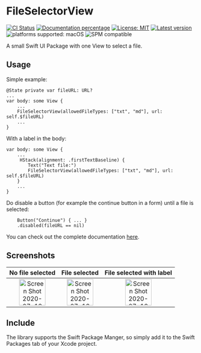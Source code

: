 # FileSelectorView

[![CI Status](https://github.com/Nef10/FileSelectorView/workflows/CI/badge.svg?event=push)](https://github.com/Nef10/FileSelectorView/actions?query=workflow%3A%22CI%22) [![Documentation percentage](https://nef10.github.io/FileSelectorView/badge.svg)](https://nef10.github.io/FileSelectorView/) [![License: MIT](https://img.shields.io/github/license/Nef10/FileSelectorView)](https://github.com/Nef10/FileSelectorView/blob/master/LICENSE) [![Latest version](https://img.shields.io/github/v/release/Nef10/FileSelectorView?label=SemVer&sort=semver)](https://github.com/Nef10/FileSelectorView/releases) ![platforms supported: macOS](https://img.shields.io/badge/platform-macOS-blue) ![SPM compatible](https://img.shields.io/badge/SPM-compatible-blue)

A small Swift UI Package with one View to select a file.

## Usage

Simple example:

```
@State private var fileURL: URL?
...
var body: some View {
    ...
    FileSelectorView(allowedFileTypes: ["txt", "md"], url: self.$fileURL)
    ...
}
```

With a label in the body:

```
var body: some View {
    ...
     HStack(alignment: .firstTextBaseline) {
        Text("Text file:")
        FileSelectorView(allowedFileTypes: ["txt", "md"], url: self.$fileURL)
    }
    ...
}
```

Do disable a button (for example the continue button in a form) until a file is selected:
```
    Button("Continue") { ... }
    .disabled(fileURL == nil)
```

You can check out the complete documentation [here](https://nef10.github.io/FileSelectorView/).

## Screenshots

| No file selected | File selected | File selected with label |
|      :---:       |     :---:     |            :---:         |
| <img height="70" alt="Screen Shot 2020-07-13 at 18 58 30" src="https://user-images.githubusercontent.com/4551135/87371866-1d16d780-c53b-11ea-880a-a327ce5a8b34.png"> | <img height="70" alt="Screen Shot 2020-07-13 at 18 59 38" src="https://user-images.githubusercontent.com/4551135/87371872-1e480480-c53b-11ea-9ffe-1261b62a592a.png"> | <img height="70" alt="Screen Shot 2020-07-13 at 18 59 45" src="https://user-images.githubusercontent.com/4551135/87371874-1e480480-c53b-11ea-97cc-9d42bb36b8ea.png"> |

## Include

The library supports the Swift Package Manger, so simply add it to the Swift Packages tab of your Xcode project.
